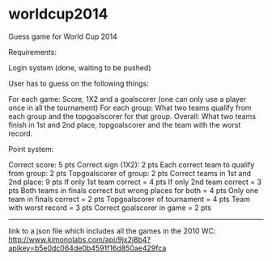 worldcup2014
============

Guess game for World Cup 2014

Requirements: 

Login system (done, waiting to be pushed)

User has to guess on the following things:

For each game: Score, 1X2 and a goalscorer (one can only use a player once in all the tournament)
For each group: What two teams qualify from each group and the topgoalscorer for that group.
Overall: What two teams finish in 1st and 2nd place, topgoalscorer and the team with the worst record.


Point system: 

Correct score: 5 pts
Correct sign (1X2): 2 pts
Each correct team to qualify from group: 2 pts
Topgoalscorer of group: 2 pts
Correct teams in 1st and 2nd place: 9 pts
If only 1st team correct = 4 pts
If only 2nd team correct = 3 pts
Both teams in finals correct but wrong places for both = 4 pts
Only one team in finals correct = 2 pts
Topgoalscorer of tournament = 4 pts
Team with worst record = 3 pts
Correct goalscorer in game = 2 pts

-----------------------------------------------------------------------------------------------------------------------
link to a json file which includes all the games in the 2010 WC: http://www.kimonolabs.com/api/9jx2j8b4?apikey=b5e0dc064de0b4591f16d850ae429fca









